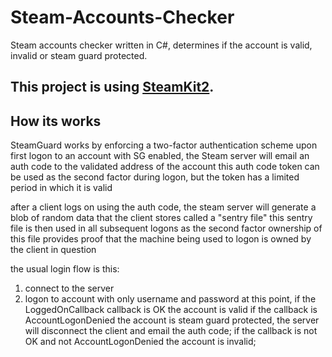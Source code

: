 # Steam-Accounts-Checker
Steam accounts checker written in C#, determines if the account is valid, invalid or steam guard protected.

## This project is using [SteamKit2](https://github.com/SteamRE/SteamKit).

## How its works
SteamGuard works by enforcing a two-factor authentication scheme
upon first logon to an account with SG enabled, the Steam server will email an auth code to the validated address of the account
this auth code token can be used as the second factor during logon, but the token has a limited period in which it is valid

after a client logs on using the auth code, the steam server will generate a blob of random data that the client stores called a "sentry file"
this sentry file is then used in all subsequent logons as the second factor
ownership of this file provides proof that the machine being used to logon is owned by the client in question

the usual login flow is this:
1. connect to the server
2. logon to account with only username and password
at this point, if the LoggedOnCallback callback is OK the account is valid if the callback is AccountLogonDenied the account is steam guard protected,
the server will disconnect the client and email the auth code; if the callback is not OK and not AccountLogonDenied the account is invalid;
